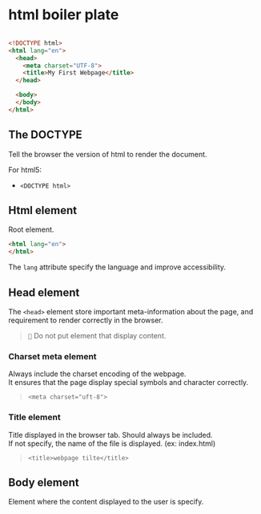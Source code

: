# html boiler plate

```html

<!DOCTYPE html>
<html lang="en">
  <head>
    <meta charset="UTF-8">
    <title>My First Webpage</title>
  </head>

  <body>
  </body>
</html>

```

## The DOCTYPE

Tell the browser the version of html to render the document.

For html5:

- `<DOCTYPE html>`

## Html element

Root element.

```html
<html lang="en">
</html>
```

The `lang` attribute specify the language and improve accessibility.

## Head element

The `<head>` element store important meta-information about the page, and requirement to render correctly in the browser.

>`` Do not put element that display content.

### Charset meta element

Always include the charset encoding of the webpage.  
It ensures that the page display special symbols and character correctly.

>  `<meta charset="uft-8">`

### Title element

Title displayed in the browser tab. Should always be included.  
If not specify, the name of the file is displayed. (ex: index.html)

> `<title>webpage tilte</title>`

## Body element

Element where the content displayed to the user is specify.


